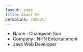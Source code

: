 ```yaml
---
layout: page
title: About Me
permalink: /about/
---
```


* Name : Changwon Son
* Company : NHN Entertainment
* Java Web Developer